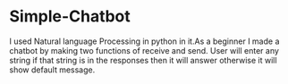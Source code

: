 # Simple-Chatbot
I used Natural language Processing in python in it.As a beginner I made a chatbot by making two functions of receive and 
send. User will enter any string if that string is in the responses then it will answer otherwise it will show default message. 
